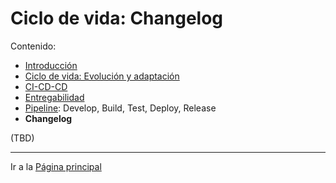 # Ciclo de vida: Changelog

Contenido:

- [Introducción](../application-lifecicle.md)
- [Ciclo de vida: Evolución y adaptación](al-evolution-and-adaptation.md)
- [CI-CD-CD](al-cicdcd.md)
- [Entregabilidad](al-releasability.md)
- [Pipeline](al-pipeline.md): Develop, Build, Test, Deploy, Release
- **Changelog**

(TBD)

---

Ir a la [Página principal](../toc.md)
